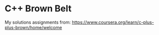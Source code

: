 # C++ Brown Belt
My solutions assignments from: https://www.coursera.org/learn/c-plus-plus-brown/home/welcome
